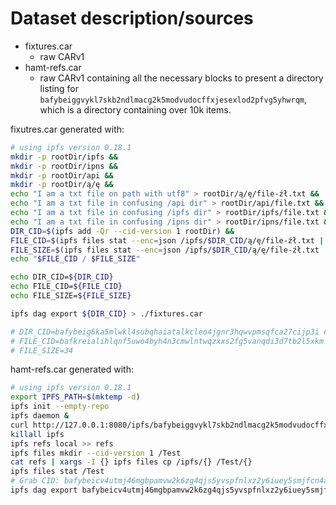 # Dataset description/sources

- fixtures.car
  - raw CARv1
- hamt-refs.car
  - raw CARv1 containing all the necessary blocks to present a directory listing
    for `bafybeiggvykl7skb2ndlmacg2k5modvudocffxjesexlod2pfvg5yhwrqm`, which is
    a directory containing over 10k items.

fixutres.car generated with:

```sh
# using ipfs version 0.18.1
mkdir -p rootDir/ipfs &&
mkdir -p rootDir/ipns &&
mkdir -p rootDir/api &&
mkdir -p rootDir/ą/ę &&
echo "I am a txt file on path with utf8" > rootDir/ą/ę/file-źł.txt &&
echo "I am a txt file in confusing /api dir" > rootDir/api/file.txt &&
echo "I am a txt file in confusing /ipfs dir" > rootDir/ipfs/file.txt &&
echo "I am a txt file in confusing /ipns dir" > rootDir/ipns/file.txt &&
DIR_CID=$(ipfs add -Qr --cid-version 1 rootDir) &&
FILE_CID=$(ipfs files stat --enc=json /ipfs/$DIR_CID/ą/ę/file-źł.txt | jq -r .Hash) &&
FILE_SIZE=$(ipfs files stat --enc=json /ipfs/$DIR_CID/ą/ę/file-źł.txt | jq -r .Size)
echo "$FILE_CID / $FILE_SIZE"

echo DIR_CID=${DIR_CID}
echo FILE_CID=${FILE_CID}
echo FILE_SIZE=${FILE_SIZE}

ipfs dag export ${DIR_CID} > ./fixtures.car

# DIR_CID=bafybeig6ka5mlwkl4subqhaiatalkcleo4jgnr3hqwvpmsqfca27cijp3i # ./rootDir/
# FILE_CID=bafkreialihlqnf5uwo4byh4n3cmwlntwqzxxs2fg5vanqdi3d7tb2l5xkm # ./rootDir/ą/ę/file-źł.txt
# FILE_SIZE=34
```

hamt-refs.car generated with:

```sh
# using ipfs version 0.18.1
export IPFS_PATH=$(mktemp -d)
ipfs init --empty-repo
ipfs daemon &
curl http://127.0.0.1:8080/ipfs/bafybeiggvykl7skb2ndlmacg2k5modvudocffxjesexlod2pfvg5yhwrqm/
killall ipfs
ipfs refs local >> refs
ipfs files mkdir --cid-version 1 /Test
cat refs | xargs -I {} ipfs files cp /ipfs/{} /Test/{}
ipfs files stat /Test
# Grab CID: bafybeicv4utmj46mgbpamvw2k6zg4qjs5yvspfnlxz2y6iuey5smjfcn4a
ipfs dag export bafybeicv4utmj46mgbpamvw2k6zg4qjs5yvspfnlxz2y6iuey5smjfcn4a > ./refs.car
```
